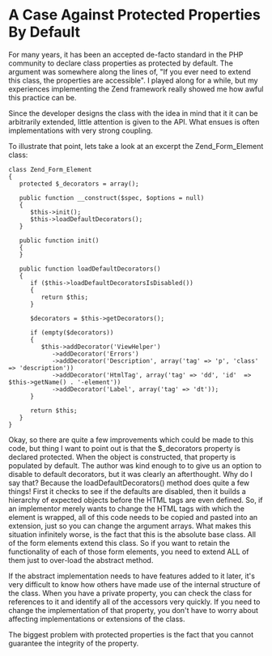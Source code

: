 # A Case Against Protected Properties By Default
For many years, it has been an accepted de-facto standard in the PHP community
to declare class properties as protected by default. The argument was
somewhere along the lines of, "If you ever need to extend this class, the
properties are accessible". I played along for a while, but my experiences
implementing the Zend framework really showed me how awful this practice can
be.

Since the developer designs the class with the idea in mind that it it can be
arbitrarily extended, little attention is given to the API. What ensues is
often implementations with very strong coupling.

To illustrate that point, lets take a look at an excerpt the Zend_Form_Element
class:

    
    
    
    class Zend_Form_Element
    {
       protected $_decorators = array();
    
       public function __construct($spec, $options = null)
       {
          $this->init();
          $this->loadDefaultDecorators();
       }
       
       public function init()
       {
       }
    
       public function loadDefaultDecorators()
       {
          if ($this->loadDefaultDecoratorsIsDisabled())
          {
             return $this;
          }
    
          $decorators = $this->getDecorators();
    
          if (empty($decorators)) 
          {
             $this->addDecorator('ViewHelper')
                ->addDecorator('Errors')
                ->addDecorator('Description', array('tag' => 'p', 'class' => 'description'))
                ->addDecorator('HtmlTag', array('tag' => 'dd', 'id'  => $this->getName() . '-element'))
                ->addDecorator('Label', array('tag' => 'dt'));
          }
    
          return $this;
       }
    }
    

Okay, so there are quite a few improvements which could be made to this code,
but thing I want to point out is that the $_decorators property is declared
protected. When the object is constructed, that property is populated by
default. The author was kind enough to to give us an option to disable to
default decorators, but it was clearly an afterthought. Why do I say that?
Because the loadDefaultDecorators() method does quite a few things! First it
checks to see if the defaults are disabled, then it builds a hierarchy of
expected objects before the HTML tags are even defined. So, if an implementor
merely wants to change the HTML tags with which the element is wrapped, all of
this code needs to be copied and pasted into an extension, just so you can
change the argument arrays. What makes this situation infinitely worse, is the
fact that this is the absolute base class. All of the form elements extend
this class. So if you want to retain the functionality of each of those form
elements, you need to extend ALL of them just to over-load the abstract
method.

If the abstract implementation needs to have features added to it later, it's
very difficult to know how others have made use of the internal structure of
the class. When you have a private property, you can check the class for
references to it and identify all of the accessors very quickly. If you need
to change the implementation of that property, you don't have to worry about
affecting implementations or extensions of the class.

The biggest problem with protected properties is the fact that you cannot
guarantee the integrity of the property.
